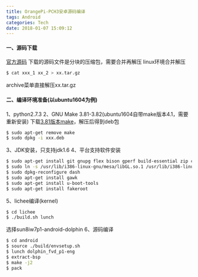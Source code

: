 ```yaml
---
title: OrangePi-PCH3安卓源码编译
tags: Android
categories: Tech
date: 2018-01-07 15:09:12
---
```


#### 一、源码下载
[官方源码][1]
下载的源码文件是分块的压缩包，需要合并再解压
linux环境合并解压
``` bash
$ cat xxx_1 xx_2 > xx.tar.gz
```
archive菜单直接解压xx.tar.gz

#### 二、编译环境准备(以ubuntu1604为例)
1、python2.7.3
2、GNU Make 3.81-3.82(ubuntu1604自带make版本4.1，需要重新安装)
下载[3.81版本make][2]，解压后得到deb包
``` bash
$ sudo apt-get remove make
$ sudo dpkg -i xxx.deb
```
3、JDK安装，只支持jdk1.6
4、平台支持软件安装
``` bash
$ sudo apt-get install git gnupg flex bison gperf build-essential zip curl libc6-dev libncurses5-dev:i386 x11proto-core-dev libx11-dev:i386 libreadline6-dev:i386 libgl1-mesa-glx:i386 libgl1-mesa-dev g++-multilib mingw32 tofrodos python-markdown libxml2-utils xsltproc zlib1g-dev:i386
$ sudo ln -s /usr/lib/i386-linux-gnu/mesa/libGL.so.1 /usr/lib/i386-linux-gnu/libGL.so
$ sudo dpkg-reconfigure dash
$ sudo apt-get install gawk
$ sudo apt-get install u-boot-tools
$ sudo apt-get install fakeroot
```
5、lichee编译(kernel)
``` bash
$ cd lichee
$ ./build.sh lunch
```
选择sun8iw7p1-android-dolphin
6、源码编译
``` bash
$ cd android
$ source ./build/envsetup.sh
$ lunch dolphin_fvd_p1-eng
$ extract-bsp
$ make -j2
$ pack
```

[1]: http://www.orangepi.cn/downloadresourcescn/orangepipc/oragepipc_e3edd0dd47da54c0b8f7aa2230.html
[2]: http://mirrors.ustc.edu.cn/gnu/make/